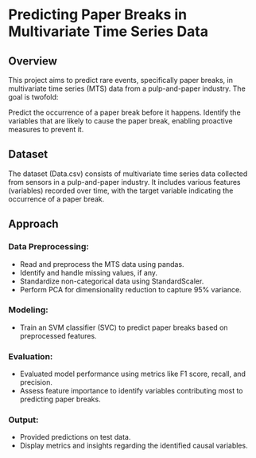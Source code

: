 # Predicting Paper Breaks in Multivariate Time Series Data #
## Overview ##
This project aims to predict rare events, specifically paper breaks, in multivariate time series (MTS) data from a pulp-and-paper industry. The goal is twofold:

Predict the occurrence of a paper break before it happens.
Identify the variables that are likely to cause the paper break, enabling proactive measures to prevent it.

## Dataset ##
The dataset (Data.csv) consists of multivariate time series data collected from sensors in a pulp-and-paper industry. It includes various features (variables) recorded over time, with the target variable indicating the occurrence of a paper break.

## Approach ##
### Data Preprocessing: ###

* Read and preprocess the MTS data using pandas.
* Identify and handle missing values, if any.
* Standardize non-categorical data using StandardScaler.
* Perform PCA for dimensionality reduction to capture 95% variance.
### Modeling: ###

* Train an SVM classifier (SVC) to predict paper breaks based on preprocessed features.

### Evaluation: ###
* Evaluated model performance using metrics like F1 score, recall, and precision.
* Assess feature importance to identify variables contributing most to predicting paper breaks.

### Output: ###
* Provided predictions on test data.
* Display metrics and insights regarding the identified causal variables.
